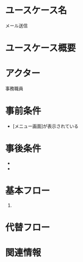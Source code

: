 <!-- メール送信 -->
# ユースケース名
メール送信
# ユースケース概要

# アクター
事務職員
# 事前条件
- [メニュー画面]が表示されている
# 事後条件
- 
- 
# 基本フロー
1. 

# 代替フロー


# 関連情報
